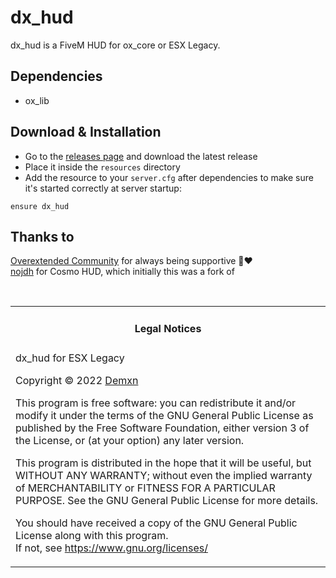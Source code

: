 # dx_hud

dx_hud is a FiveM HUD for ox_core or ESX Legacy.

## Dependencies

- ox_lib

## Download & Installation

- Go to the [releases page](https://github.com/0xDEMXN/dx_hud/releases "Releases page") and download the latest release
- Place it inside the `resources` directory
- Add the resource to your `server.cfg` after dependencies to make sure it's started correctly at server startup:

```
ensure dx_hud
```

## Thanks to
[Overextended Community](https://discord.gg/overextended) for always being supportive 🐂❤️  
[nojdh](https://github.com/nojdh/) for Cosmo HUD, which initially this was a fork of

<br>
<table><tr><td><h4 align='center'>Legal Notices</h4></tr></td>
<tr><td>
dx_hud for ESX Legacy  

Copyright © 2022  [Demxn](https://github.com/0xDEMXN)


This program is free software: you can redistribute it and/or modify
it under the terms of the GNU General Public License as published by
the Free Software Foundation, either version 3 of the License, or
(at your option) any later version.  


This program is distributed in the hope that it will be useful,
but WITHOUT ANY WARRANTY; without even the implied warranty of
MERCHANTABILITY or FITNESS FOR A PARTICULAR PURPOSE.  See the
GNU General Public License for more details.  


You should have received a copy of the GNU General Public License
along with this program.  
If not, see <https://www.gnu.org/licenses/>
</td></tr></table>